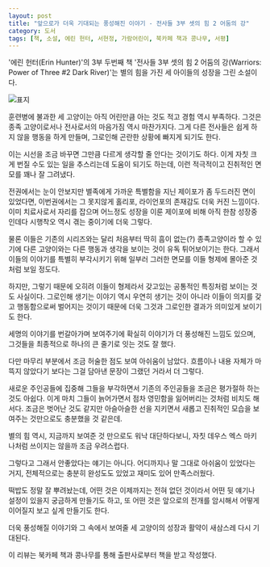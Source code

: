 ```yaml
---
layout: post
title: "앞으로가 더욱 기대되는 풍성해진 이야기 - 전사들 3부 셋의 힘 2 어둠의 강"
category: 도서
tags: [책, 소설, 에린 헌터, 서현정, 가람어린이, 북카페 책과 콩나무, 서평]
---
```


'에린 헌터(Erin Hunter)'의
3부 두번째 책
'전사들 3부 셋의 힘 2 어둠의 강(Warriors: Power of Three #2 Dark River)'는
별의 힘을 가진 세 아이들의 성장을 그린 소설이다.

![표지](https://images2.imgbox.com/43/24/cCZB3bC3_o.jpg)

훈련병에 불과한 세 고양이는
아직 어린만큼 아는 것도 적고 경험 역시 부족하다.
그것은 종족 고양이로서나 전사로서의 마음가짐 역시 마찬가지다.
그게 다른 전사들은 쉽게 하지 않을 행동을 하게 만들며,
그로인해 곤란한 상황에 빠지게 되기도 한다.

이는 시선을 조금 바꾸면 그만큼 다르게 생각할 줄 안다는 것이기도 하다.
이게 자칫 크게 번질 수도 있는 일을 추스리는데 도움이 되기도 하는데,
이런 적극적이고 진취적인 면모를 꽤나 잘 그려냈다.

전권에서는 눈이 안보지만 별족에게 가까운 특별함을 지닌 제이포가 좀 두드러진 면이 있었다면,
이번권에서는 그 못지않게 홀리포, 라이언포의 존재감도 더욱 커진 느낌이다.
이미 치료사로서 자리를 잡으며 어느정도 성장을 이룬 제이포에 비해
아직 한참 성장중인데다 시행착오 역시 겪는 중이기에 더욱 그렇다.

물론 이들은 기존의 시리즈와는 달리 처음부터 딱히 흠이 없는(?) 종족고양이라 할 수 있기에
다른 고양이와는 다른 행동과 생각을 보이는 것이 유독 튀어보이기는 한다.
그래서 이들의 이야기를 특별히 부각시키기 위해 일부러 그러한 면모를 이들 형제에 몰아준 것 처럼 보일 정도다.

하지만, 그렇기 때문에 오히려 이들이 형제라서 갖고있는 공통적인 특징처럼 보이는 것도 사실이다.
그로인해 생기는 이야기 역시 우연히 생기는 것이 아니라
이들이 의지를 갖고 행동함으로써 벌어지는 것이기 때문에
더욱 그것과 그로인한 결과가 의미있게 보이기도 한다.

세명의 이야기를 번갈아가며 보여주기에 확실히 이야기가 더 풍성해진 느낌도 있으며,
그것들을 최종적으로 하나의 큰 줄기로 잇는 것도 잘 했다.

다만 마무리 부분에서 조금 허술한 점도 보여 아쉬움이 남았다.
흐름이나 내용 자체가 마뜩지 않았다기 보다는 그걸 담아낸 문장이 그랬던 거라서 더 그렇다.

새로운 주인공들에 집중해 그들을 부각하면서
기존의 주인공들을 조금은 평가절하 하는 것도 아쉽다.
이게 마치 그들이 늙어가면서 점차 영민함을 잃어버리는 것처럼 비치도 해서다.
조금은 벗어난 것도 같지만 아슬아슬한 선을 지키면서
새롭고 진취적인 모습을 보여주는 것만으로도 충분했을 것 같은데.

별의 힘 역시, 지금까지 보여준 것 만으로도 워낙 대단하다보니,
자칫 데우스 엑스 마키나처럼 쓰이지는 않을까 조금 우려스럽다.

그렇다고 그래서 안좋았다는 얘기는 아니다.
어디까지나 말 그대로 아쉬움이 있었다는 거지,
전체적으로는 충분히 완성도도 있었고 재미도 있어 만족스러웠다.

떡밥도 정말 잘 뿌려놨는데,
어떤 것은 이제까지는 전혀 없던 것이라서 어떤 뒷 얘기나 설정이 있을지 궁금하게 만들기도 하고,
또 어떤 것은 앞으로의 전개를 암시해서 어떻게 이어질지 보고 싶게 만들기도 한다.

더욱 풍성해질 이야기와
그 속에서 보여줄 세 고양이의 성장과 활약이 새삼스레 다시 기대된다.



<div class="im im-info">
이 리뷰는 북카페 책과 콩나무를 통해 출판사로부터 책을 받고 작성했다.
</div>
